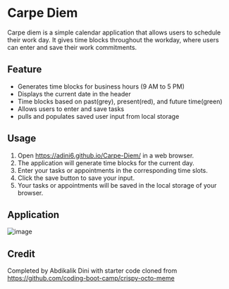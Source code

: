 # Carpe Diem

Carpe diem is a simple calendar application that allows users to schedule their work day. It gives time blocks throughout the workday, where users can enter and save their work commitments. 

## Feature

- Generates time blocks for business hours (9 AM to 5 PM)
- Displays the current date in the header
- Time blocks based on past(grey), present(red), and future time(green)
- Allows users to enter and save tasks
- pulls and populates saved user input from local storage

## Usage 

1. Open  https://adini6.github.io/Carpe-Diem/ in a web browser.
2. The application will generate time blocks for the current day.
3. Enter your tasks or appointments in the corresponding time slots.
4. Click the save button to save your input.
5. Your tasks or appointments will be saved in the local storage of your browser.

## Application
![image](https://github.com/adini6/Carpe-Diem/assets/28551058/133ebdc9-a126-425b-ba20-485fd9babb8c)

## Credit
Completed by Abdikalik Dini with starter code cloned from  https://github.com/coding-boot-camp/crispy-octo-meme

